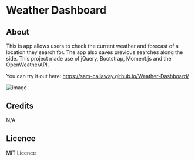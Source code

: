 # Weather Dashboard
## About

This is app allows users to check the current weather and forecast of a location they search for. The app also saves previous searches along the side. This project made use of jQuery, Bootstrap, Moment.js and the OpenWeatherAPI.

You can try it out here: https://sam-callaway.github.io/Weather-Dashboard/

![image](https://user-images.githubusercontent.com/118125767/221918340-288dd60f-b8f8-47cb-bd80-68d9c7df0238.png)



## Credits 
N/A

## Licence 
MIT Licence

